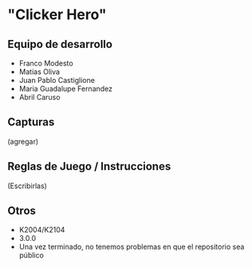 # "Clicker Hero"

## Equipo de desarrollo

- Franco Modesto
- Matias Oliva
- Juan Pablo Castiglione
- Maria Guadalupe Fernandez
- Abril Caruso

## Capturas

(agregar)

## Reglas de Juego / Instrucciones

(Escribirlas)


## Otros

- K2004/K2104
- 3.0.0
- Una vez terminado, no tenemos problemas en que el repositorio sea público
